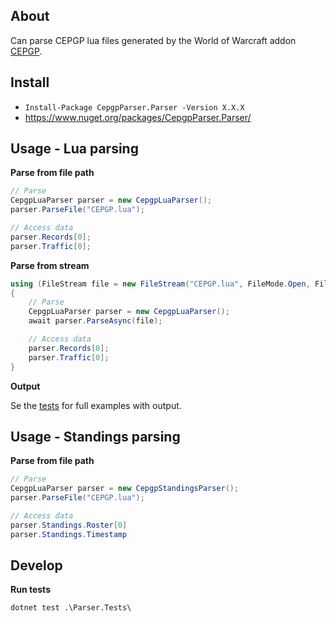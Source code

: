 ## About
Can parse CEPGP lua files generated by the World of Warcraft addon [CEPGP](https://www.curseforge.com/wow/addons/cepgp).

## Install
- `Install-Package CepgpParser.Parser -Version X.X.X`
- https://www.nuget.org/packages/CepgpParser.Parser/


## Usage - Lua parsing

**Parse from file path**

``` c#
// Parse
CepgpLuaParser parser = new CepgpLuaParser();
parser.ParseFile("CEPGP.lua");

// Access data
parser.Records[0];
parser.Traffic[0];
```

**Parse from stream**

``` c#
using (FileStream file = new FileStream("CEPGP.lua", FileMode.Open, FileAccess.Read))
{
    // Parse
    CepgpLuaParser parser = new CepgpLuaParser();
    await parser.ParseAsync(file);

    // Access data
    parser.Records[0];
    parser.Traffic[0];
}
```

**Output**

Se the [tests](https://github.com/Andrioden/CEPGP-Parser/blob/master/Parser.Tests/CepgpLuaParserTests.cs) for full examples with output.


## Usage - Standings parsing

**Parse from file path**

``` c#
// Parse
CepgpLuaParser parser = new CepgpStandingsParser();
parser.ParseFile("CEPGP.lua");

// Access data
parser.Standings.Roster[0]
parser.Standings.Timestamp
```


## Develop

**Run tests**
```
dotnet test .\Parser.Tests\
```
